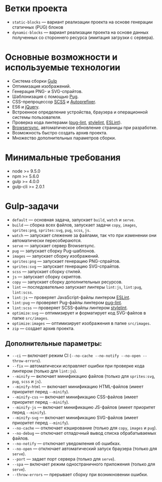 # Ветки проекта
* `static-blocks` — вариант реализации проекта на основе генерации статичных (PUG) блоков
* `dynamic-blocks` — вариант реализации проекта на основе данных полученных со стороннего ресурса (имитация загрузки с сервера).

# Основные возможности и используемые технологии

* Система сборки [Gulp](https://gulpjs.com/)
* Оптимизация изображений.
* Генерация PNG- и SVG-спрайтов.
* Шаблонизация с помощью [Pug](https://pugjs.org/).
* CSS-препроцессор [SCSS](http://sass-lang.com/) и [Autoprefixer](https://autoprefixer.github.io/ru/).
* ES6 и [jQuery](https://jquery.com/).
* Встроенное определение устройства, браузера и операционной системы пользователя.
* Проверка кода линтерами ([pug-lint](https://www.npmjs.com/package/pug-lint), [stylelint](https://stylelint.io/), [ESLint](http://eslint.org/)).
* [Browsersync](https://www.browsersync.io/), автоматическое обновление страницы при разработке.
* Возможность быстро создать архив проекта.
* Множество дополнительных параметров сборки.

# Минимальные требования

* node >= 9.5.0
* npm >= 5.6.0
* gulp >= 4.0.0
* gulp-cli >= 2.0.1

# Gulp-задачи

* `default` — основная задача, запускает `build`, `watch` и `serve`.
* `build` — сборка всех файлов, запускает задачи `copy`, `images`, `sprites:png`, `sprites:svg`, `pug`, `scss`, `js`.
* `watch` — запускает слежение за файлами, так что при изменении они автоматически пересобираются.
* `serve` — запускает сервер Browsersync.
* `pug` — запускает сборку Pug-шаблонов.
* `images` — запускает сборку изображений.
* `sprites:png` — запускает генерацию PNG-спрайтов.
* `sprites:svg` — запускает генерацию SVG-спрайтов.
* `scss` — запускает сборку стилей.
* `js` — запускает сборку скриптов.
* `copy` — запускает сборку дополнительных ресурсов.
* `lint` — последовательно запускает линтеры `lint:js`, `lint:pug`, `lint:scss`.
* `lint:js` — проверяет JavaScript-файлы линтером [ESLint](http://eslint.org/).
* `lint:pug` — проверяет Pug-файлы линтером [pug-lint](https://github.com/pugjs/pug-lint).
* `lint:scss` — проверяет SCSS-файлы линтером [stylelint](https://stylelint.io/).
* `optimize:svg` — оптимизирует и форматирует код SVG-файлов в папке `src/images`.
* `optimize:images` — оптимизирует изображения в папке `src/images`.
* `zip` — создает архив проекта.

## Дополнительные параметры:

* `--ci` — включает режим CI (`--no-cache --no-notify --no-open --throw-errors`).
* `--fix` — автоматически исправляет ошибки при проверке кода линтером (только для `lint:js`).
* `--minify` — включает минификацию файлов (только для `sprites:svg`, `pug`, `scss` и `js`).
* `--minify-html` — включает минификацию HTML-файлов (имеет приоритет перед `--minify`).
* `--minify-css` — включает минификацию CSS-файлов (имеет приоритет перед `--minify`).
* `--minify-js` — включает минификацию JS-файлов (имеет приоритет перед `--minify`).
* `--minify-svg` — включает минификацию SVG-файлов (имеет приоритет перед `--minify`).
* `--no-cache` — отключает кэширование (только для `copy`, `images` и `pug`).
* `--no-debug` — отключает отладочный вывод списка обрабатываемых файлов.
* `--no-notify` — отключает уведомления об ошибках.
* `--no-open` — отключает автоматический запуск браузера (только для `serve`).
* `--port` — задает порт сервера (только для `serve`).
* `--spa` — включает режим одностраничного приложения (только для `serve`).
* `--throw-errors` — прерывает сборку при возникновении ошибки.
